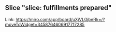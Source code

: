 ## Slice "slice: fulfillments prepared"

Link: https://miro.com/app/board/uXjVLGjbeRk=/?moveToWidget=3458764606917717285